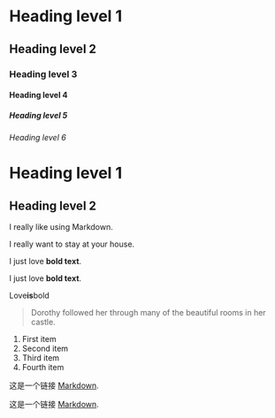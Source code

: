 # Heading level 1
## Heading level 2
### Heading level 3
#### Heading level 4
##### Heading level 5
###### Heading level 6

Heading level 1
============
Heading level 2
--------------

I really like using Markdown.

I really want to stay at your house.

I just love **bold text**.

I just love __bold text__.

Love**is**bold

> Dorothy followed her through many of the beautiful rooms in her castle.

1. First item
2. Second item
3. Third item
4. Fourth item

这是一个链接 [Markdown](https://markdown.com.cn).

这是一个链接 [Markdown](https://markdown.com.cn "这是最好的markdown教程").

